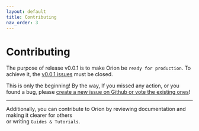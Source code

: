 ```yaml
---
layout: default
title: Contributing
nav_order: 3
---
```

<link rel="stylesheet" href="../../../assets/css/custom.css">

# Contributing

The purpose of release v0.0.1 is to make Orion be `ready for production`. To achieve it, the [v0.0.1 issues](https://github.com/wesovilabs/orion/milestone/1) must be closed.

This is only the beginning! By the way, If you missed any action,  or you found a bug, please [create a new issue on Github or vote the existing ones](https://github.com/wesovilabs/orion/issues)!

--- 

Additionally, you can contribute to Orion by reviewing documentation and making it clearer for others  
or writing `Guides & Tutorials`.


